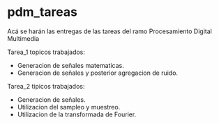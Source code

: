 # pdm_tareas
Acá se harán las entregas de las tareas del ramo Procesamiento Digital Multimedia

Tarea_1 topicos trabajados:
* Generacion de señales matematicas.
* Generacion de señales y posterior agregacion de ruido.

Tarea_2 tipicos trabajados:
* Generacion de señales.
* Utilizacion del sampleo y muestreo.
* Utilizacion de la transformada de Fourier.

